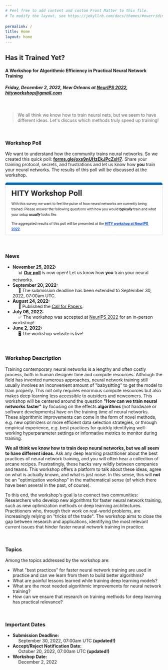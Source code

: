 ```yaml
---
# Feel free to add content and custom Front Matter to this file.
# To modify the layout, see https://jekyllrb.com/docs/themes/#overriding-theme-defaults

permalink: /
title: Home
layout: home
---
```


## Has it Trained Yet?

#### A Workshop for Algorithmic Efficiency in Practical Neural Network Training

##### Friday, December 2, 2022, New Orleans at [NeurIPS 2022](https://nips.cc), **<a href="mailto:hityworkshop@gmail.com">hityworkshop@gmail.com</a>**

&nbsp;

> We all think we know how to train neural nets, but we seem to have different ideas. Let's discuss which methods truly speed up training!

&nbsp;

### Workshop Poll

We want to understand how the community trains neural networks. So we created this quick poll: [**forms.gle/oxs9nUHzEkJPcZxH7**](https://forms.gle/oxs9nUHzEkJPcZxH7).
Share your training protocol, secrets, and frustrations and let us know how **you** train your neural networks.
The results of this poll will be discussed at the workshop.

[![HITY Workshop Poll](assets/img/WorkshopPoll.png)](https://forms.gle/oxs9nUHzEkJPcZxH7)

&nbsp;

### News

- **November 25, 2022:**\
  &emsp; 📊 [**Our poll**](https://forms.gle/oxs9nUHzEkJPcZxH7) is now open! Let us know how **you** train your neural networks.
- **September 20, 2022:**\
  &emsp; 🚨 The submission deadline has been extended to September 30, 2022, 07:00am UTC.
- **August 24, 2022:**\
  &emsp; 📢 Published the [Call for Papers](https://hity-workshop.github.io/NeurIPS2022/callforpapers/).
- **July 06, 2022:**\
  &emsp; ✅ The workshop was accepted at [NeurIPS 2022](https://nips.cc/) for an in-person workshop!
- **June 2, 2022:** \
  &emsp; 🖥️ The workshop website is live!

&nbsp;

### Workshop Description

Training contemporary neural networks is a lengthy and often costly process, both in human designer time and compute resources.
Although the field has invented numerous approaches, neural network training still usually involves an inconvenient amount of "babysitting" to get the model to train properly.
This not only requires enormous compute resources but also makes deep learning less accessible to outsiders and newcomers.
This workshop will be centered around the question **"How can we train neural networks faster"** by focusing on the effects **algorithms** (not hardware or software developments) have on the training time of neural networks.
These algorithmic improvements can come in the form of novel methods, e.g. new optimizers or more efficient data selection strategies, or through empirical experience, e.g. best practices for quickly identifying well-working hyperparameter settings or informative metrics to monitor during training.

**We all think we know how to train deep neural networks, but we all seem to have different ideas.**
Ask any deep learning practitioner about the best practices of neural network training, and you will often hear a collection of arcane recipes.
Frustratingly, these hacks vary wildly between companies and teams.
This workshop offers a platform to talk about these ideas, agree on what is actually known, and what is just noise.
In this sense, this will **not** be an "optimization workshop" in the mathematical sense (of which there have been several in the past, of course).

To this end, the workshop's goal is to connect two communities:
Researchers who develop new algorithms for faster neural network training, such as new optimization methods or deep learning architectures.
Practitioners who, through their work on real-world problems, are increasingly relying on "tricks of the trade".
The workshop aims to close the gap between research and applications, identifying the most relevant current issues that hinder faster neural network training in practice.

&nbsp;

### Topics

Among the topics addressed by the workshop are:

- What "best practices" for faster neural network training are used in practice and can we learn from them to build better algorithms?
- What are painful lessons learned while training deep learning models?
- What are the most needed algorithmic improvements for neural network training?
- How can we ensure that research on training methods for deep learning has practical relevance?

&nbsp;

### Important Dates

- **Submission Deadline:**\
  &emsp; September 30, 2022, 07:00am UTC **(updated!)**
- **Accept/Reject Notification Date:** \
  &emsp; October 20, 2022, 07:00am UTC **(updated!)**
- **Workshop Date:**\
  &emsp; December 2, 2022

&nbsp;
